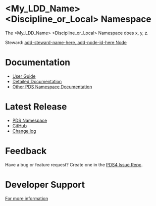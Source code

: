 # <My_LDD_Name> <Discipline_or_Local> Namespace
<!-- UPDATE NEEDED - short summary of what this namespace is. approx 100-256 characters. update steward information -->

The <My_LDD_Name> <Discipline_or_Local> Namespace does x, y, z.

Steward: [add-steward-name-here, add-node-id-here Node](@<username>)

# Documentation

* [User Guide](docs/user-guide.md)
* [Detailed Documentation](docs)
* [Other PDS Namespace Documentation](https://pds-data-dictionaries.github.io/)


# Latest Release

<!-- UPDATE NEEDED - the URL to have #namespace-id, e.g. #disp, #geom, etc. -->
* [PDS Namespace](https://pds.nasa.gov/datastandards/dictionaries/#disp)
* [GitHub](../../../releases/latest)
* [Change log](CHANGELOG.md)


# Feedback

Have a bug or feature request? Create one in the [PDS4 Issue Repo](https://github.com/pds-data-dictionaries/PDS4-LDD-Issue-Repo/issues/new/choose).


# Developer Support

[For more information](src/README.md)
